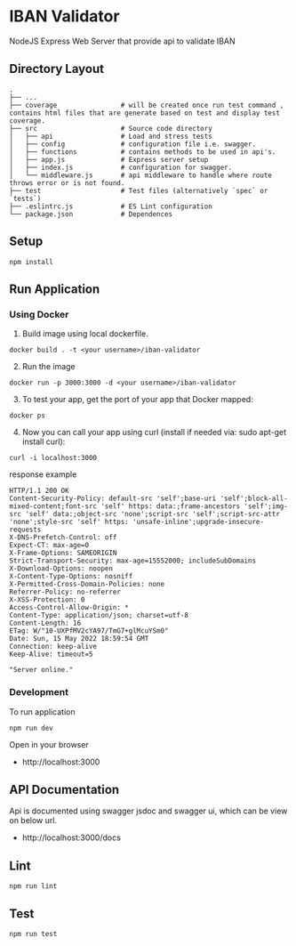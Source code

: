 # IBAN Validator

NodeJS Express Web Server that provide api to validate IBAN

## Directory Layout
    .
    ├── ...
    ├── coverage                # will be created once run test command , contains html files that are generate based on test and display test coverage.
    ├── src                     # Source code directory
    │   ├── api                 # Load and stress tests
    │   ├── config              # configuration file i.e. swagger.
    │   ├── functions           # contains methods to be used in api's. 
    │   ├── app.js              # Express server setup
    │   ├── index.js            # configuration for swagger.
    │   └── middleware.js       # api middleware to handle where route throws error or is not found.
    ├── test                    # Test files (alternatively `spec` or `tests`)
    ├── .eslintrc.js            # ES Lint configuration
    └── package.json            # Dependences

## Setup

```
npm install
```

## Run Application

### Using Docker
1. Build image using local dockerfile.
```
docker build . -t <your username>/iban-validator
```
2. Run the image
```
docker run -p 3000:3000 -d <your username>/iban-validator
```
3. To test your app, get the port of your app that Docker mapped:
```
docker ps
```

4. Now you can call your app using curl (install if needed via: sudo apt-get install curl):
```
curl -i localhost:3000
```
response example
```
HTTP/1.1 200 OK
Content-Security-Policy: default-src 'self';base-uri 'self';block-all-mixed-content;font-src 'self' https: data:;frame-ancestors 'self';img-src 'self' data:;object-src 'none';script-src 'self';script-src-attr 'none';style-src 'self' https: 'unsafe-inline';upgrade-insecure-requests
X-DNS-Prefetch-Control: off
Expect-CT: max-age=0
X-Frame-Options: SAMEORIGIN
Strict-Transport-Security: max-age=15552000; includeSubDomains
X-Download-Options: noopen
X-Content-Type-Options: nosniff
X-Permitted-Cross-Domain-Policies: none
Referrer-Policy: no-referrer
X-XSS-Protection: 0
Access-Control-Allow-Origin: *
Content-Type: application/json; charset=utf-8
Content-Length: 16
ETag: W/"10-UXPfMV2cYA97/TmG7+glMcuYSm0"
Date: Sun, 15 May 2022 18:59:54 GMT
Connection: keep-alive
Keep-Alive: timeout=5

"Server online."
```
### Development

To run application

```
npm run dev
```

Open in your browser

- http://localhost:3000

## API Documentation

Api is documented using swagger jsdoc and swagger ui, which can be view on below url.

- http://localhost:3000/docs

## Lint

```
npm run lint
```

## Test

```
npm run test
```